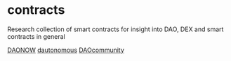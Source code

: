 # contracts
Research collection of smart contracts for insight into DAO, DEX and smart contracts in general

<a href="https://github.com/DAONOW">DAONOW</a>
<a href="https://github.com/dautonomous">dautonomous</a>
<a href="https://github.com/DAOcommunity">DAOcommunity</a>
